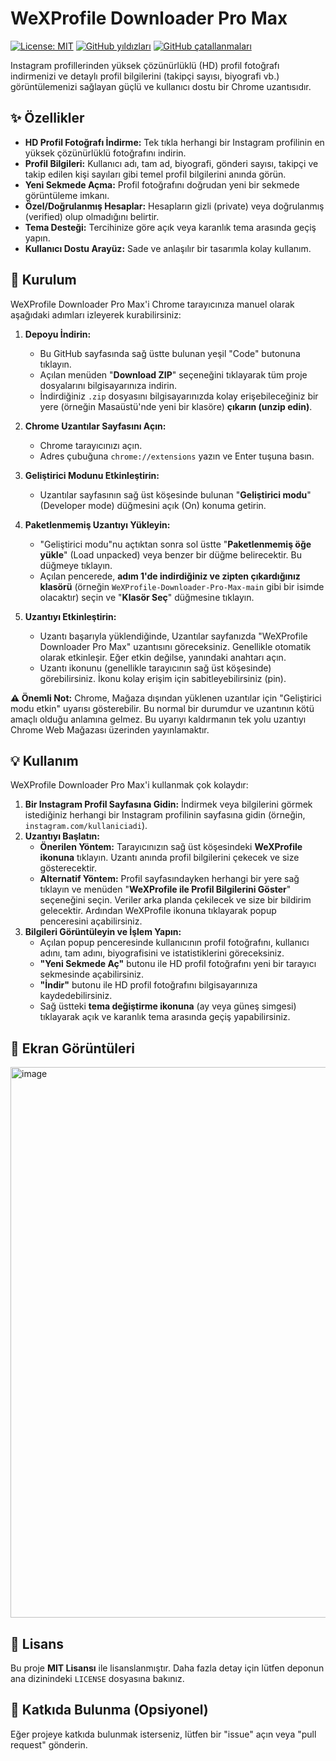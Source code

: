 # WeXProfile Downloader Pro Max

[![License: MIT](https://img.shields.io/badge/License-MIT-yellow.svg)](https://opensource.org/licenses/MIT)
[![GitHub yıldızları](https://img.shields.io/github/stars/Wek1d/WeXProfile-Downloader-Pro-Max?style=social)](https://github.com/Wek1d/WeXProfile-Downloader-Pro-Max/stargazers)
[![GitHub çatallanmaları](https://img.shields.io/github/forks/Wek1d/WeXProfile-Downloader-Pro-Max?style=social)](https://github.com/Wek1d/WeXProfile-Downloader-Pro-Max/network/members)

Instagram profillerinden yüksek çözünürlüklü (HD) profil fotoğrafı indirmenizi ve detaylı profil bilgilerini (takipçi sayısı, biyografi vb.) görüntülemenizi sağlayan güçlü ve kullanıcı dostu bir Chrome uzantısıdır.

## ✨ Özellikler

* **HD Profil Fotoğrafı İndirme:** Tek tıkla herhangi bir Instagram profilinin en yüksek çözünürlüklü fotoğrafını indirin.
* **Profil Bilgileri:** Kullanıcı adı, tam ad, biyografi, gönderi sayısı, takipçi ve takip edilen kişi sayıları gibi temel profil bilgilerini anında görün.
* **Yeni Sekmede Açma:** Profil fotoğrafını doğrudan yeni bir sekmede görüntüleme imkanı.
* **Özel/Doğrulanmış Hesaplar:** Hesapların gizli (private) veya doğrulanmış (verified) olup olmadığını belirtir.
* **Tema Desteği:** Tercihinize göre açık veya karanlık tema arasında geçiş yapın.
* **Kullanıcı Dostu Arayüz:** Sade ve anlaşılır bir tasarımla kolay kullanım.

## 🚀 Kurulum

WeXProfile Downloader Pro Max'i Chrome tarayıcınıza manuel olarak aşağıdaki adımları izleyerek kurabilirsiniz:

1.  **Depoyu İndirin:**
    * Bu GitHub sayfasında sağ üstte bulunan yeşil "Code" butonuna tıklayın.
    * Açılan menüden "**Download ZIP**" seçeneğini tıklayarak tüm proje dosyalarını bilgisayarınıza indirin.
    * İndirdiğiniz `.zip` dosyasını bilgisayarınızda kolay erişebileceğiniz bir yere (örneğin Masaüstü'nde yeni bir klasöre) **çıkarın (unzip edin)**.

2.  **Chrome Uzantılar Sayfasını Açın:**
    * Chrome tarayıcınızı açın.
    * Adres çubuğuna `chrome://extensions` yazın ve Enter tuşuna basın.

3.  **Geliştirici Modunu Etkinleştirin:**
    * Uzantılar sayfasının sağ üst köşesinde bulunan "**Geliştirici modu**" (Developer mode) düğmesini açık (On) konuma getirin.

4.  **Paketlenmemiş Uzantıyı Yükleyin:**
    * "Geliştirici modu"nu açtıktan sonra sol üstte "**Paketlenmemiş öğe yükle**" (Load unpacked) veya benzer bir düğme belirecektir. Bu düğmeye tıklayın.
    * Açılan pencerede, **adım 1'de indirdiğiniz ve zipten çıkardığınız klasörü** (örneğin `WeXProfile-Downloader-Pro-Max-main` gibi bir isimde olacaktır) seçin ve "**Klasör Seç**" düğmesine tıklayın.

5.  **Uzantıyı Etkinleştirin:**
    * Uzantı başarıyla yüklendiğinde, Uzantılar sayfanızda "WeXProfile Downloader Pro Max" uzantısını göreceksiniz. Genellikle otomatik olarak etkinleşir. Eğer etkin değilse, yanındaki anahtarı açın.
    * Uzantı ikonunu (genellikle tarayıcının sağ üst köşesinde) görebilirsiniz. İkonu kolay erişim için sabitleyebilirsiniz (pin).

**⚠️ Önemli Not:** Chrome, Mağaza dışından yüklenen uzantılar için "Geliştirici modu etkin" uyarısı gösterebilir. Bu normal bir durumdur ve uzantının kötü amaçlı olduğu anlamına gelmez. Bu uyarıyı kaldırmanın tek yolu uzantıyı Chrome Web Mağazası üzerinden yayınlamaktır.

## 💡 Kullanım

WeXProfile Downloader Pro Max'i kullanmak çok kolaydır:

1.  **Bir Instagram Profil Sayfasına Gidin:** İndirmek veya bilgilerini görmek istediğiniz herhangi bir Instagram profilinin sayfasına gidin (örneğin, `instagram.com/kullaniciadi`).
2.  **Uzantıyı Başlatın:**
    * **Önerilen Yöntem:** Tarayıcınızın sağ üst köşesindeki **WeXProfile ikonuna** tıklayın. Uzantı anında profil bilgilerini çekecek ve size gösterecektir.
    * **Alternatif Yöntem:** Profil sayfasındayken herhangi bir yere sağ tıklayın ve menüden "**WeXProfile ile Profil Bilgilerini Göster**" seçeneğini seçin. Veriler arka planda çekilecek ve size bir bildirim gelecektir. Ardından WeXProfile ikonuna tıklayarak popup penceresini açabilirsiniz.
3.  **Bilgileri Görüntüleyin ve İşlem Yapın:**
    * Açılan popup penceresinde kullanıcının profil fotoğrafını, kullanıcı adını, tam adını, biyografisini ve istatistiklerini göreceksiniz.
    * **"Yeni Sekmede Aç"** butonu ile HD profil fotoğrafını yeni bir tarayıcı sekmesinde açabilirsiniz.
    * **"İndir"** butonu ile HD profil fotoğrafını bilgisayarınıza kaydedebilirsiniz.
    * Sağ üstteki **tema değiştirme ikonuna** (ay veya güneş simgesi) tıklayarak açık ve karanlık tema arasında geçiş yapabilirsiniz.

## 📸 Ekran Görüntüleri

<img width="1296" height="881" alt="image" src="https://github.com/user-attachments/assets/07fc31f2-a5c1-4fc4-87c5-8104d887a85f" />

## 📄 Lisans

Bu proje **MIT Lisansı** ile lisanslanmıştır. Daha fazla detay için lütfen deponun ana dizinindeki `LICENSE` dosyasına bakınız.

## 🤝 Katkıda Bulunma (Opsiyonel)

Eğer projeye katkıda bulunmak isterseniz, lütfen bir "issue" açın veya "pull request" gönderin.
